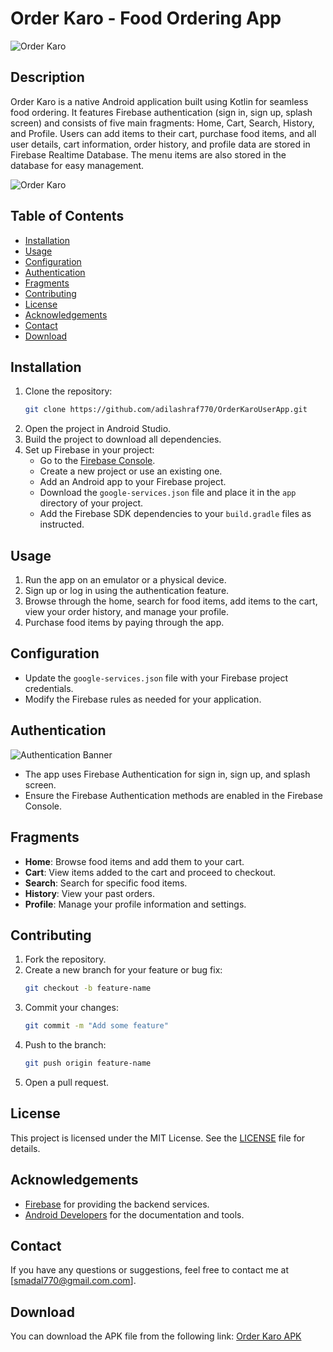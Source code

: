 # Order Karo - Food Ordering App

![Order Karo](https://res.cloudinary.com/dc1uxxvox/image/upload/v1721299488/github/orderkaroappuser1.png)

 
## Description
Order Karo is a native Android application built using Kotlin for seamless food ordering. It features Firebase authentication (sign in, sign up, splash screen) and consists of five main fragments: Home, Cart, Search, History, and Profile. Users can add items to their cart, purchase food items, and all user details, cart information, order history, and profile data are stored in Firebase Realtime Database. The menu items are also stored in the database for easy management.

![Order Karo](https://res.cloudinary.com/dc1uxxvox/image/upload/v1721299971/github/orderkarouserapp3.png)

## Table of Contents
- [Installation](#installation)
- [Usage](#usage)
- [Configuration](#configuration)
- [Authentication](#authentication)
- [Fragments](#fragments)
- [Contributing](#contributing)
- [License](#license)
- [Acknowledgements](#acknowledgements)
- [Contact](#contact)
- [Download](#download)

## Installation
1. Clone the repository:
    ```sh
    git clone https://github.com/adilashraf770/OrderKaroUserApp.git
    ```
2. Open the project in Android Studio.
3. Build the project to download all dependencies.
4. Set up Firebase in your project:
    - Go to the [Firebase Console](https://console.firebase.google.com/).
    - Create a new project or use an existing one.
    - Add an Android app to your Firebase project.
    - Download the `google-services.json` file and place it in the `app` directory of your project.
    - Add the Firebase SDK dependencies to your `build.gradle` files as instructed.

## Usage
1. Run the app on an emulator or a physical device.
2. Sign up or log in using the authentication feature.
3. Browse through the home, search for food items, add items to the cart, view your order history, and manage your profile.
4. Purchase food items by paying through the app.

## Configuration
- Update the `google-services.json` file with your Firebase project credentials.
- Modify the Firebase rules as needed for your application.

## Authentication

![Authentication Banner](https://res.cloudinary.com/dc1uxxvox/image/upload/v1721299597/github/orderkaroappuser2.png)
 

- The app uses Firebase Authentication for sign in, sign up, and splash screen.
- Ensure the Firebase Authentication methods are enabled in the Firebase Console.

## Fragments
- **Home**: Browse food items and add them to your cart.
- **Cart**: View items added to the cart and proceed to checkout.
- **Search**: Search for specific food items.
- **History**: View your past orders.
- **Profile**: Manage your profile information and settings.

## Contributing
1. Fork the repository.
2. Create a new branch for your feature or bug fix:
    ```sh
    git checkout -b feature-name
    ```
3. Commit your changes:
    ```sh
    git commit -m "Add some feature"
    ```
4. Push to the branch:
    ```sh
    git push origin feature-name
    ```
5. Open a pull request.

## License
This project is licensed under the MIT License. See the [LICENSE](LICENSE) file for details.

## Acknowledgements
- [Firebase](https://firebase.google.com/) for providing the backend services.
- [Android Developers](https://developer.android.com/) for the documentation and tools.

## Contact
If you have any questions or suggestions, feel free to contact me at [smadal770@gmail.com.com].

## Download
You can download the APK file from the following link:
[Order Karo APK](https://drive.google.com/file/d/1pEo0rJixixycKPsTAM1I3LOLETO6TmSQ/view?usp=sharing)
